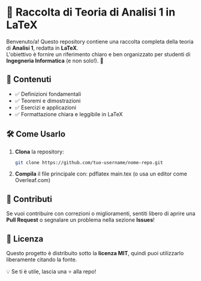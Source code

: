 # 📘 Raccolta di Teoria di Analisi 1 in LaTeX

Benvenuto/a! Questo repository contiene una raccolta completa della teoria di **Analisi 1**, redatta in **LaTeX**.  
L'obiettivo è fornire un riferimento chiaro e ben organizzato per studenti di **Ingegneria Informatica** (e non solo!). 🚀  

## 📖 Contenuti
- ✅ Definizioni fondamentali  
- ✅ Teoremi e dimostrazioni  
- ✅ Esercizi e applicazioni  
- ✅ Formattazione chiara e leggibile in LaTeX  

## 🛠 Come Usarlo
1. **Clona** la repository:
   ```sh
   git clone https://github.com/tuo-username/nome-repo.git
2. **Compila** il file principale con:
   pdflatex main.tex
   (o usa un editor come Overleaf.com)

## 📝 Contributi

Se vuoi contribuire con correzioni o miglioramenti, sentiti libero di aprire una **Pull Request** o segnalare un problema nella sezione **Issues**!

## 📜 Licenza

Questo progetto è distribuito sotto la **licenza MIT**, quindi puoi utilizzarlo liberamente citando la fonte.

💡 Se ti è utile, lascia una ⭐ alla repo!